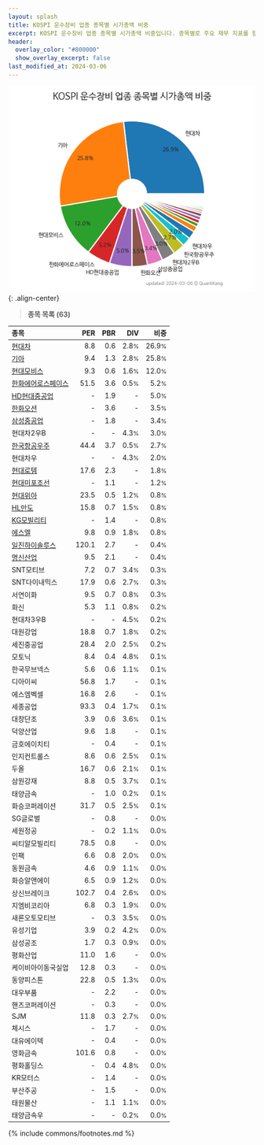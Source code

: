 ```yaml
---
layout: splash
title: KOSPI 운수장비 업종 종목별 시가총액 비중
excerpt: KOSPI 운수장비 업종 종목별 시가총액 비중입니다. 종목별로 주요 재무 지표를 함께 표시합니다.
header:
  overlay_color: "#800000"
  show_overlay_excerpt: false
last_modified_at: 2024-03-06
---
```



![KOSPI 운수장비 업종 종목별 시가총액 비중](/stats/sector/images/kospi_업종_운수장비_종목.png){: .align-center}


> **종목 목록 (63)**<a id="list"></a>

| **종목** | **PER** | **PBR** | **DIV** | **비중** |
| :------- | ------: | ------: | ------: | -------: |
| [현대차](/005380/) | 8.8 | 0.6 | 2.8<small>%</small> | 26.9<small>%</small> |
| [기아](/000270/) | 9.4 | 1.3 | 2.8<small>%</small> | 25.8<small>%</small> |
| [현대모비스](/012330/) | 9.3 | 0.6 | 1.6<small>%</small> | 12.0<small>%</small> |
| [한화에어로스페이스](/012450/) | 51.5 | 3.6 | 0.5<small>%</small> | 5.2<small>%</small> |
| [HD현대중공업](/329180/) | - | 1.9 | - | 5.0<small>%</small> |
| [한화오션](/042660/) | - | 3.6 | - | 3.5<small>%</small> |
| [삼성중공업](/010140/) | - | 1.8 | - | 3.4<small>%</small> |
| 현대차2우B | - | - | 4.3<small>%</small> | 3.0<small>%</small> |
| [한국항공우주](/047810/) | 44.4 | 3.7 | 0.5<small>%</small> | 2.7<small>%</small> |
| 현대차우 | - | - | 4.3<small>%</small> | 2.0<small>%</small> |
| [현대로템](/064350/) | 17.6 | 2.3 | - | 1.8<small>%</small> |
| [현대미포조선](/010620/) | - | 1.1 | - | 1.2<small>%</small> |
| [현대위아](/011210/) | 23.5 | 0.5 | 1.2<small>%</small> | 0.8<small>%</small> |
| [HL만도](/204320/) | 15.8 | 0.7 | 1.5<small>%</small> | 0.8<small>%</small> |
| [KG모빌리티](/003620/) | - | 1.4 | - | 0.8<small>%</small> |
| [에스엘](/005850/) | 9.8 | 0.9 | 1.8<small>%</small> | 0.8<small>%</small> |
| [일진하이솔루스](/271940/) | 120.1 | 2.7 | - | 0.4<small>%</small> |
| [명신산업](/009900/) | 9.5 | 2.1 | - | 0.4<small>%</small> |
| SNT모티브 | 7.2 | 0.7 | 3.4<small>%</small> | 0.3<small>%</small> |
| SNT다이내믹스 | 17.9 | 0.6 | 2.7<small>%</small> | 0.3<small>%</small> |
| 서연이화 | 9.5 | 0.7 | 0.8<small>%</small> | 0.3<small>%</small> |
| 화신 | 5.3 | 1.1 | 0.8<small>%</small> | 0.2<small>%</small> |
| 현대차3우B | - | - | 4.5<small>%</small> | 0.2<small>%</small> |
| 대원강업 | 18.8 | 0.7 | 1.8<small>%</small> | 0.2<small>%</small> |
| 세진중공업 | 28.4 | 2.0 | 2.5<small>%</small> | 0.2<small>%</small> |
| 모토닉 | 8.4 | 0.4 | 4.8<small>%</small> | 0.1<small>%</small> |
| 한국무브넥스 | 5.6 | 0.6 | 1.1<small>%</small> | 0.1<small>%</small> |
| 디아이씨 | 56.8 | 1.7 | - | 0.1<small>%</small> |
| 에스엠벡셀 | 16.8 | 2.6 | - | 0.1<small>%</small> |
| 세종공업 | 93.3 | 0.4 | 1.7<small>%</small> | 0.1<small>%</small> |
| 대창단조 | 3.9 | 0.6 | 3.6<small>%</small> | 0.1<small>%</small> |
| 덕양산업 | 9.6 | 1.8 | - | 0.1<small>%</small> |
| 금호에이치티 | - | 0.4 | - | 0.1<small>%</small> |
| 인지컨트롤스 | 8.6 | 0.6 | 2.5<small>%</small> | 0.1<small>%</small> |
| 두올 | 16.7 | 0.6 | 2.1<small>%</small> | 0.1<small>%</small> |
| 삼원강재 | 8.8 | 0.5 | 3.7<small>%</small> | 0.1<small>%</small> |
| 태양금속 | - | 1.0 | 0.2<small>%</small> | 0.1<small>%</small> |
| 화승코퍼레이션 | 31.7 | 0.5 | 2.5<small>%</small> | 0.1<small>%</small> |
| SG글로벌 | - | 0.8 | - | 0.0<small>%</small> |
| 세원정공 | - | 0.2 | 1.1<small>%</small> | 0.0<small>%</small> |
| 씨티알모빌리티 | 78.5 | 0.8 | - | 0.0<small>%</small> |
| 인팩 | 6.6 | 0.8 | 2.0<small>%</small> | 0.0<small>%</small> |
| 동원금속 | 4.6 | 0.9 | 1.1<small>%</small> | 0.0<small>%</small> |
| 화승알앤에이 | 6.5 | 0.9 | 1.2<small>%</small> | 0.0<small>%</small> |
| 상신브레이크 | 102.7 | 0.4 | 2.6<small>%</small> | 0.0<small>%</small> |
| 지엠비코리아 | 6.8 | 0.3 | 1.9<small>%</small> | 0.0<small>%</small> |
| 새론오토모티브 | - | 0.3 | 3.5<small>%</small> | 0.0<small>%</small> |
| 유성기업 | 3.9 | 0.2 | 4.2<small>%</small> | 0.0<small>%</small> |
| 삼성공조 | 1.7 | 0.3 | 0.9<small>%</small> | 0.0<small>%</small> |
| 평화산업 | 11.0 | 1.6 | - | 0.0<small>%</small> |
| 케이비아이동국실업 | 12.8 | 0.3 | - | 0.0<small>%</small> |
| 동양피스톤 | 22.8 | 0.5 | 1.3<small>%</small> | 0.0<small>%</small> |
| 대우부품 | - | 2.2 | - | 0.0<small>%</small> |
| 핸즈코퍼레이션 | - | 0.3 | - | 0.0<small>%</small> |
| SJM | 11.8 | 0.3 | 2.7<small>%</small> | 0.0<small>%</small> |
| 체시스 | - | 1.7 | - | 0.0<small>%</small> |
| 대유에이텍 | - | 0.4 | - | 0.0<small>%</small> |
| 영화금속 | 101.6 | 0.8 | - | 0.0<small>%</small> |
| 평화홀딩스 | - | 0.4 | 4.8<small>%</small> | 0.0<small>%</small> |
| KR모터스 | - | 1.4 | - | 0.0<small>%</small> |
| 부산주공 | - | 1.5 | - | 0.0<small>%</small> |
| 태원물산 | - | 1.1 | 1.1<small>%</small> | 0.0<small>%</small> |
| 태양금속우 | - | - | 0.2<small>%</small> | 0.0<small>%</small> |

{% include commons/footnotes.md %}